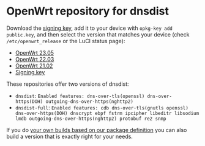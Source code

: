 OpenWrt repository for dnsdist
========

Download the [signing key](public.key), add it to your device with `opkg-key add public.key`, and then select the version that matches your device (check `/etc/openwrt_release` or the LuCI status page):

* [OpenWrt 23.05](OpenWrt_23.05/)
* [OpenWrt 22.03](OpenWrt_22.03/)
* [OpenWrt 21.02](OpenWrt_21.02/)
* [Signing key](public.key)

These repositories offer two versions of dnsdist:

* `dnsdist`: `Enabled features: dns-over-tls(openssl) dns-over-https(DOH) outgoing-dns-over-https(nghttp2)`
* `dnsdist-full`: `Enabled features: cdb dns-over-tls(gnutls openssl) dns-over-https(DOH) dnscrypt ebpf fstrm ipcipher libeditr libsodium lmdb outgoing-dns-over-https(nghttp2) protobuf re2 snmp`

If you do [your own builds based on our package definition](https://github.com/PowerDNS/openwrt-feeds/tree/main/package) you can also build a version that is exactly right for your needs.

<!-- 53 -->
